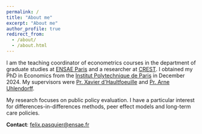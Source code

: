 ```yaml
---
permalink: /
title: "About me"
excerpt: "About me"
author_profile: true
redirect_from: 
  - /about/
  - /about.html
---
```


I am the teaching coordinator of econometrics courses in the department of graduate studies at [ENSAE Paris](https://www.ensae.fr/en/) and a researcher at [CREST](https://crest.science/). I obtained my PhD in Economics from the [Institut Polytechnique de Paris](https://www.ip-paris.fr/en) in December 2024. My supervisors were [Pr. Xavier d'Haultfoeuille](https://faculty.crest.fr/xdhaultfoeuille/) and [Pr. Arne Uhlendorff](https://sites.google.com/site/arneuhlendorff/).

My research focuses on public policy evaluation. I have a particular interest for differences-in-differences methods, peer effect models and long-term care policies.

**Contact**: felix.pasquier@ensae.fr
